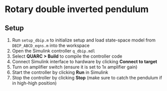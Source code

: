 Rotary double inverted pendulum
=============================

Setup
-----

1. Run ```setup_dbip.m``` to initialize setup and load state-space model from ```DBIP_ABCD_eqns.m``` into the workspace
2. Open the Simulink controller ```q_dbip.mdl```
3. Select **QUARC > Build** to compile the controller code
4. Connect Simulink interface to hardware by clicking **Connect to target**
5. Turn on amplifier switch (ensure it is set to 1x amplifier gain)
6. Start the controller by clicking **Run** in Simulink
7. Stop the controller by clicking **Stop** (make sure to catch the pendulum if in high-high position)


